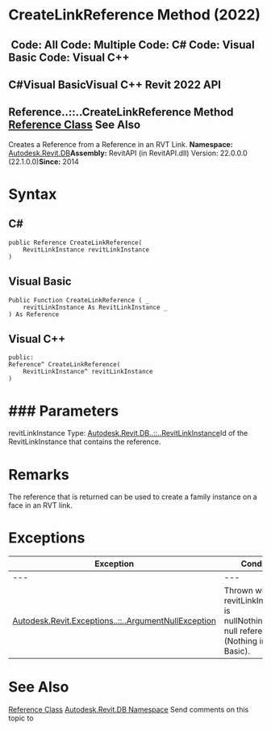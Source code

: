 # CreateLinkReference Method (2022)

﻿
 Code: All Code: Multiple Code: C# Code: Visual Basic Code: Visual C++   
---  
C#Visual BasicVisual C++
Revit 2022 API  
---  
Reference..::..CreateLinkReference Method   
[Reference Class](d28155ae-817b-1f31-9c3f-c9c6a28acc0d.md "Reference Class") See Also  
---  
Creates a Reference from a Reference in an RVT Link.
**Namespace:** [Autodesk.Revit.DB](87546ba7-461b-c646-cbb1-2cb8f5bff8b2.md "Autodesk.Revit.DB Namespace")**Assembly:** RevitAPI (in RevitAPI.dll) Version: 22.0.0.0 (22.1.0.0)**Since:** 2014
# Syntax
C#  
---  
```text
public Reference CreateLinkReference(
	RevitLinkInstance revitLinkInstance
)
```
  
Visual Basic  
---  
```text
Public Function CreateLinkReference ( _
	revitLinkInstance As RevitLinkInstance _
) As Reference
```
  
Visual C++  
---  
```text
public:
Reference^ CreateLinkReference(
	RevitLinkInstance^ revitLinkInstance
)
```
  
# ### Parameters
revitLinkInstance
    Type: [Autodesk.Revit.DB..::..RevitLinkInstance](a3a27c39-75bf-67d1-ae78-4cadd49a9c8e.md "RevitLinkInstance Class")Id of the RevitLinkInstance that contains the reference.
# Remarks
The reference that is returned can be used to create a family instance on a face in an RVT link.
# Exceptions
| Exception | Condition |
| --- | --- |
| --- | --- |
| [Autodesk.Revit.Exceptions..::..ArgumentNullException](631e1424-60f4-929b-4e52-dda9dcd26316.md "ArgumentNullException Class") | Thrown when revitLinkInstance is nullNothingnullptra null reference (Nothing in Visual Basic). |

# See Also
[Reference Class](d28155ae-817b-1f31-9c3f-c9c6a28acc0d.md "Reference Class")
[Autodesk.Revit.DB Namespace](87546ba7-461b-c646-cbb1-2cb8f5bff8b2.md "Autodesk.Revit.DB Namespace")
Send comments on this topic to 